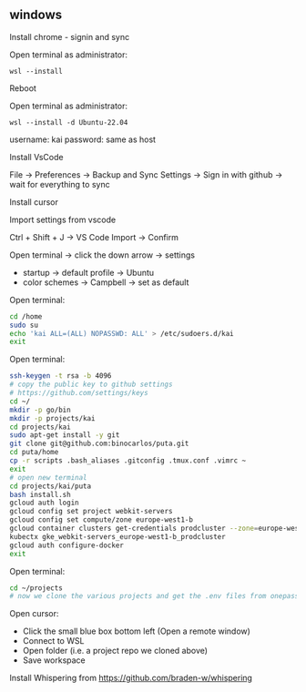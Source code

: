 ## windows

Install chrome - signin and sync

Open terminal as administrator:

```
wsl --install
```

Reboot

Open terminal as administrator:

```
wsl --install -d Ubuntu-22.04
```

username: kai
password: same as host

Install VsCode

File -> Preferences -> Backup and Sync Settings -> Sign in with github -> wait for everything to sync

Install cursor

Import settings from vscode

Ctrl + Shift + J -> VS Code Import -> Confirm

Open terminal -> click the down arrow -> settings

 * startup -> default profile -> Ubuntu
 * color schemes -> Campbell -> set as default

Open terminal:

```bash
cd /home
sudo su
echo 'kai ALL=(ALL) NOPASSWD: ALL' > /etc/sudoers.d/kai
exit
```

Open terminal:

```bash
ssh-keygen -t rsa -b 4096
# copy the public key to github settings
# https://github.com/settings/keys
cd ~/
mkdir -p go/bin
mkdir -p projects/kai
cd projects/kai
sudo apt-get install -y git
git clone git@github.com:binocarlos/puta.git
cd puta/home
cp -r scripts .bash_aliases .gitconfig .tmux.conf .vimrc ~
exit
# open new terminal
cd projects/kai/puta
bash install.sh
gcloud auth login
gcloud config set project webkit-servers
gcloud config set compute/zone europe-west1-b
gcloud container clusters get-credentials prodcluster --zone=europe-west1-b
kubectx gke_webkit-servers_europe-west1-b_prodcluster
gcloud auth configure-docker
exit
```

Open terminal:

```bash
cd ~/projects
# now we clone the various projects and get the .env files from onepassword
```

Open cursor:

 * Click the small blue box bottom left (Open a remote window)
 * Connect to WSL
 * Open folder (i.e. a project repo we cloned above)
 * Save workspace

Install Whispering from https://github.com/braden-w/whispering
